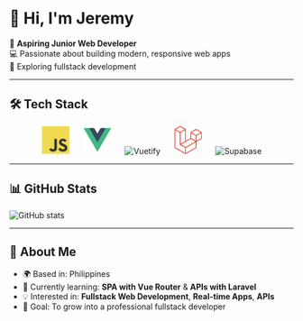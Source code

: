 # 👋 Hi, I'm Jeremy

🌱 **Aspiring Junior Web Developer**  
💻 Passionate about building modern, responsive web apps  
🚀 Exploring fullstack development

---



## 🛠 Tech Stack

<p align="center">
  <img src="https://raw.githubusercontent.com/devicons/devicon/master/icons/javascript/javascript-original.svg" width="50" height="50" alt="JavaScript" style="margin: 0 10px;"/>
  <img src="https://raw.githubusercontent.com/devicons/devicon/master/icons/vuejs/vuejs-original.svg" width="50" height="50" alt="Vue.js" style="margin: 0 10px;"/>
  <img src="https://cdn.vuetifyjs.com/images/logos/vuetify-logo-light.svg" width="50" height="50" alt="Vuetify" style="margin: 0 10px;"/>
  <img src="https://raw.githubusercontent.com/devicons/devicon/master/icons/laravel/laravel-original.svg" width="50" height="50" alt="Laravel" style="margin: 0 10px;"/>
  <img src="https://avatars.githubusercontent.com/u/54469796?s=200&v=4" width="50" height="50" alt="Supabase" style="margin: 0 10px;"/>
</p>



---

## 📊 GitHub Stats

<p align="left">
  <img src="https://github-readme-stats.vercel.app/api?username=jeremydanielestrada&show_icons=true&theme=radical" alt="GitHub stats" />
</p>

---

## 📌 About Me
- 🌍 Based in: Philippines  
- 🔭 Currently learning: **SPA with Vue Router** & **APIs with Laravel**  
- 💡 Interested in: **Fullstack Web Development**, **Real-time Apps**, **APIs**  
- 🎯 Goal: To grow into a professional fullstack developer  




